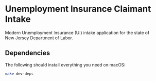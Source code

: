 # Unemployment Insurance Claimant Intake

Modern Unemployment Insurance (UI) intake application for the state of New Jersey Department of Labor.

## Dependencies

The following should install everything you need on macOS:

```sh
make dev-deps
```
